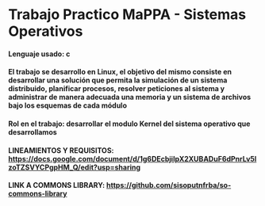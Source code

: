 # Trabajo Practico MaPPA - Sistemas Operativos

#### Lenguaje usado: c
#### El trabajo se desarrollo en Linux, el objetivo del mismo consiste en desarrollar una solución que permita la simulación de un sistema distribuido, planificar procesos, resolver peticiones al sistema y administrar de manera adecuada una memoria y un sistema de archivos bajo los esquemas de cada módulo

#### Rol en el trabajo: desarrollar el modulo Kernel del sistema operativo que desarrollamos 
#### LINEAMIENTOS Y REQUISITOS: https://docs.google.com/document/d/1g6DEcbjilpX2XUBADuF6dPnrLv5lzoTZSVYCPgpHM_Q/edit?usp=sharing
#### LINK A COMMONS LIBRARY: https://github.com/sisoputnfrba/so-commons-library
